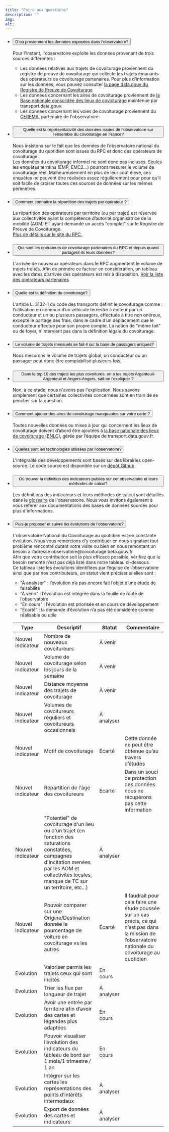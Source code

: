```yaml
---
title: "Foire aux questions"
description: ""
img:
alt:
---
```


<ul class="fr-accordions-group">
  <li>
    <section class="fr-accordion">
      <h3 class="fr-accordion__title">
        <button class="fr-accordion__btn" aria-expanded="false" aria-controls="accordion-1">D’où proviennent les données exposées dans l'observatoire?</button>
      </h3>
      <div class="fr-collapse" id="accordion-1">
        Pour l'instant, l'observatoire exploite les données provenant de trois sources différentes :
        <ul>
        <li>Les données relatives aux trajets de covoiturage proviennent du registre de preuve de covoiturage qui collecte les trajets émanants des opérateurs de covoiturage partenaires. Pour plus d’information sur les données, vous pouvez consulter <a href="https://www.data.gouv.fr/en/organizations/registre-de-preuve-de-covoiturage/">la page data.gouv du Registre de Preuve de Covoiturage</a></li>
        <li>Les données concernant les aires de covoiturage proviennent de <a href="https://transport.data.gouv.fr/datasets/base-nationale-des-lieux-de-covoiturage/">la Base nationale consolidée des lieux de covoiturage</a> maintenue par transport.data.gouv.</li>
        <li>Les données concernant les voies de covoiturage proviennent du <a href="https://www.cerema.fr/fr/activites/mobilites/systemes-transports-intelligents-trafics-regulation/regulation-trafics/gestion-regulation-intelligentes-trafics">CEREMA</a>, partenaire de l'observatoire.</li>
        </ul>
      </div>
    </section>
  </li>
  <li>
    <section class="fr-accordion">
      <h3 class="fr-accordion__title">
        <button class="fr-accordion__btn" aria-expanded="false" aria-controls="accordion-2">Quelle est la représentativité des données issues de l’observatoire sur l’ensemble du covoiturage en France?</button>
      </h3>
      <div class="fr-collapse" id="accordion-2">
        Nous insistons sur le fait que les données de l’observatoire national du covoiturage du quotidien sont issues du RPC et donc des opérateurs de covoiturage.<br/>  
        Les données du covoiturage informel ne sont donc pas incluses. Seules les enquêtes terrains (EMP, EMC2…) pourront mesurer le volume de covoiturage réel. Malheureusement en plus de leur coût élevé, ces enquêtes ne peuvent être réalisées assez régulièrement pour pour qu’il soit facile de croiser toutes ces sources de données sur les mêmes périmètres.
      </div>
    </section>
  </li>
  <li>
    <section class="fr-accordion">
      <h3 class="fr-accordion__title">
        <button class="fr-accordion__btn" aria-expanded="false" aria-controls="accordion-3">Comment connaître la répartition des trajets par opérateur ?</button>
      </h3>
      <div class="fr-collapse" id="accordion-3">
        La répartition des opérateurs par territoire (ou par trajet) est réservée aux collectivités ayant la compétence d’autorité organisatrice de la mobilité (AOM) ET ayant demandé un accès "complet" sur le Registre de Preuve de Covoiturage.<br/> 
        <a href="https://covoiturage.beta.gouv.fr/territoires/">Plus de détails sur le site du RPC.</a>
      </div>
    </section>
  </li>
  <li>
    <section class="fr-accordion">
      <h3 class="fr-accordion__title">
        <button class="fr-accordion__btn" aria-expanded="false" aria-controls="accordion-4">Qui sont les opérateurs de covoiturage partenaires du RPC et depuis quand partagent-ils leurs données?</button>
      </h3>
      <div class="fr-collapse" id="accordion-4">
        L’arrivée de nouveaux opérateurs dans le RPC augmentent le volume de trajets traités. Afin de prendre ce facteur en considération, un tableau avec les dates d’arrivée des opérateurs est mis à disposition.
        <a href="https://covoiturage.beta.gouv.fr/operateurs/">Voir la liste des opérateurs partenaires</a><br/>
      </div>
    </section>
  </li>
  <li>
    <section class="fr-accordion">
      <h3 class="fr-accordion__title">
        <button class="fr-accordion__btn" aria-expanded="false" aria-controls="accordion-5">Quelle est la définition du covoiturage?</button>
      </h3>
      <div class="fr-collapse" id="accordion-5">
        L’article L. 3132-1 du code des transports définit le covoiturage comme : l’utilisation en commun d’un véhicule terrestre à moteur par un conducteur et un ou plusieurs passagers, effectuée à titre non onéreux, excepté le partage des frais, dans le cadre d’un déplacement que le conducteur effectue pour son propre compte. La notion de "même toit" ou de foyer, n'intervient pas dans la définition légale du covoiturage.
      </div>
    </section>
  </li>
  <li>
    <section class="fr-accordion">
      <h3 class="fr-accordion__title">
        <button class="fr-accordion__btn" aria-expanded="false" aria-controls="accordion-6">Le volume de trajets mensuels se fait-il sur la base de passagers uniques?</button>
      </h3>
      <div class="fr-collapse" id="accordion-6">
        Nous mesurons le volume de trajets global, un conducteur ou un passager peut donc être comptabilisé plusieurs fois.
      </div>
    </section>
  </li>
  <li>
    <section class="fr-accordion">
      <h3 class="fr-accordion__title">
        <button class="fr-accordion__btn" aria-expanded="false" aria-controls="accordion-7">Dans le top 10 des trajets les plus covoiturés, on a les trajets Argenteuil-Argenteuil et Angers-Angers, sait-on l'expliquer ?</button>
      </h3>
      <div class="fr-collapse" id="accordion-7">
        Non, à ce stade, nous n'avons pas l'explication. Nous savons simplement que certaines collectivités concernées sont en train de se pencher sur la question.
      </div>
    </section>
  </li>
  <li>
    <section class="fr-accordion">
      <h3 class="fr-accordion__title">
        <button class="fr-accordion__btn" aria-expanded="false" aria-controls="accordion-8">Comment ajouter des aires de covoiturage manquantes sur votre carte ?</button>
      </h3>
      <div class="fr-collapse" id="accordion-8">
        Toutes nouvelles données ou mises à jour qui concernent les lieux de covoiturage doivent d’abord être ajoutées à <a href="https://transport.data.gouv.fr/datasets/base-nationale-des-lieux-de-covoiturage/">la base nationale des lieux de covoiturage (BNLC)</a>, gérée par l’équipe de transport.data.gouv.fr.
      </div>
    </section>
  </li>
  <li>
    <section class="fr-accordion">
      <h3 class="fr-accordion__title">
        <button class="fr-accordion__btn" aria-expanded="false" aria-controls="accordion-9">Quelles sont les technologies utilisées par l'observatoire?</button>
      </h3>
      <div class="fr-collapse" id="accordion-9">
        L'intégralité des développements sont basés sur des librairies open-source. Le code source est disponible sur un <a href="https://github.com/betagouv/observatoire-covoiturage">dépôt Github</a>.
      </div>
    </section>
  </li>
  <li>
    <section class="fr-accordion">
      <h3 class="fr-accordion__title">
        <button class="fr-accordion__btn" aria-expanded="false" aria-controls="accordion-10">Où trouver la définition des indicateurs publiés sur cet observatoire et leurs méthodes de calcul?</button>
      </h3>
      <div class="fr-collapse" id="accordion-10">
        Les définitions des indicateurs et leurs méthodes de calcul sont détaillés dans le <a href="/pages/glossaire">glossaire</a> de l'observatoire. Nous vous invitons également à vous référer aux documentations des bases de données sources pour plus d'informations. 
      </div>
    </section>
  </li>
  <li>
    <section class="fr-accordion">
      <h3 class="fr-accordion__title">
        <button class="fr-accordion__btn" aria-expanded="false" aria-controls="accordion-11">Puis-je proposer et suivre les évolutions de l’observatoire?</button>
      </h3>
      <div class="fr-collapse" id="accordion-11">
        L’observatoire National du Covoiturage au quotidien est en constante évolution. Nous vous remercions d’y contribuer en nous signalant tout problème rencontré durant votre visite ou bien en nous remontant un besoin à l’adresse observatoire@covoiturage.beta.gouv.fr<br/>
        Afin que votre contribution soit la plus efficace possible, vérifiez que le besoin remonté n’est pas déjà listé dans notre tableau ci-dessous.<br/>
        Ce tableau liste les évolutions identifiées par l’équipe de l’observatoire ainsi que par nos contributeurs, un statut vient préciser si elles sont :
        <ul>
          <li> 
            "À analyser" : l’évolution n’a pas encore fait l’objet d’une étude de faisabilité 
          </li>
          <li>
            “À venir” : l’évolution est intégrée dans la feuille de route de l’observatoire
          </li>
          <li>
            “En cours” : l’évolution est priorisée et en cours de développement
          </li>
          <li>
            “Ecarté” : la demande d’évolution n’a pas été considérée comme réalisable ou utile
          </li>
        </ul>
        <div class="fr-table">
          <table>
            <thead>
              <tr>
                <th scope="col">Type</th>
                <th scope="col">Descriptif</th>
                <th scope="col">Statut</th>
                <th scope="col">Commentaire</th>
              </tr>
            </thead>
            <tbody>
              <tr>
                <td>Nouvel indicateur</td>
                <td>Nombre de nouveaux covoitureurs</td>
                <td>À venir</td>
                <td></td>
              </tr>
              <tr>
                <td>Nouvel indicateur</td>
                <td>Volume de covoiturage selon les jours de la semaine</td>
                <td>À venir</td>
                <td></td>
              </tr>
              <tr>
                <td>Nouvel indicateur</td>
                <td>Distance moyenne des trajets de covoiturage</td>
                <td>À venir</td>
                <td></td>
              </tr>
              <tr>
                <td>Nouvel indicateur</td>
                <td>Volumes de covoitureurs réguliers et covoitureurs occasionnels</td>
                <td>À analyser</td>
                <td></td>
              </tr>
              <tr>
                <td>Nouvel indicateur</td>
                <td>Motif de covoiturage</td>
                <td>Écarté</td>
                <td>Cette donnée ne peut être obtenue qu’au travers d’études</td>
              </tr>
              <tr>
                <td>Nouvel indicateur</td>
                <td>Répartition de l'âge des covoitureurs</td>
                <td>Écarté</td>
                <td>Dans un souci de protection des données nous ne récupérons pas cette information</td>
              </tr>
              <tr>
                <td>Nouvel indicateur</td>
                <td>"Potentiel" de covoiturage d'un lieu ou d'un trajet (en fonction des saturations constatées, campagnes d'incitation menées par les AOM et collectivités locales, manque de TC sur un territoire, etc...)</td>
                <td>À analyser</td>
                <td></td>
              </tr>
              <tr>
                <td>Nouvel indicateur</td>
                <td>Pouvoir comparer sur une Origine/Destination donnée le pourcentage de voiture en covoiturage vs les autres</td>
                <td>Écarté</td>
                <td>Il faudrait pour cela faire une étude poussée sur un cas précis, ce qui n’est pas dans la mission de l’observatoire nationale du covoiturage au quotidien</td>
              </tr>
              <tr>
                <td>Evolution</td>
                <td>Valoriser parmis les trajets ceux qui sont incités</td>
                <td>En cours</td>
                <td></td>
              </tr>
              <tr>
                <td>Evolution</td>
                <td>Trier les flux par longueur de trajet</td>
                <td>À analyser</td>
                <td></td>
              </tr>
              <tr>
                <td>Evolution</td>
                <td>Avoir une entrée par territoire afin d’avoir des cartes et légendes plus adaptées</td>
                <td>En cours</td>
                <td></td>
              </tr>
              <tr>
                <td>Evolution</td>
                <td>Pouvoir visualiser l’évolution des indicateurs du tableau de bord sur 1 mois/1 trimestre / 1 an</td>
                <td>En cours</td>
                <td></td>
              </tr>
              <tr>
                <td>Evolution</td>
                <td>Intégrer sur les cartes les représentations des points d’intérêts intermodaux</td>
                <td>À analyser</td>
                <td></td>
              </tr>
              <tr>
                <td>Evolution</td>
                <td>Export de données des cartes et indicateurs</td>
                <td>À analyser</td>
                <td></td>
              </tr>
            </tbody>
          </table>
        </div>
      </div>
    </section>
  </li>
</ul>